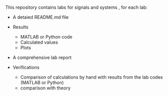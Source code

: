 This repository contains labs for signals and systems , for each lab:
- A detaied README.md file
-  Results
    - MATLAB or Python code
    -  Calculated values
    -  Plots

- A  comprehensive lab report
-   Verifications
    -   Comparison of calculations by hand with results from the lab codes (MATLAB or Python)
    -   comparison with theory
